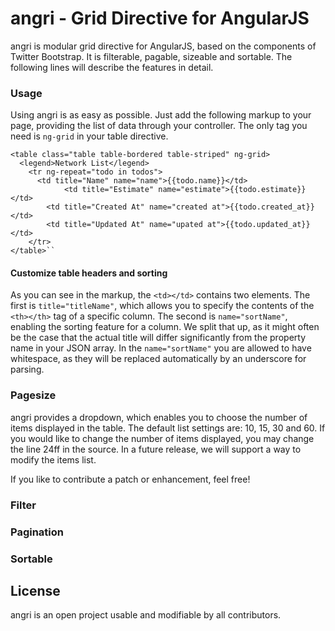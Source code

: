 # angri - Grid Directive for AngularJS

angri is modular grid directive for AngularJS, based on the components of Twitter Bootstrap. It is filterable, pagable,
sizeable and sortable. The following lines will describe the features in detail.

### Usage
Using angri is as easy as possible. Just add the following markup to your page, providing the list of data through your 
controller. The only tag you need is ``ng-grid`` in your table directive. 

    <table class="table table-bordered table-striped" ng-grid>    	
      <legend>Network List</legend>
        <tr ng-repeat="todo in todos">
          <td title="Name" name="name">{{todo.name}}</td>
		      	<td title="Estimate" name="estimate">{{todo.estimate}}</td>
            <td title="Created At" name="created at">{{todo.created_at}}</td>
            <td title="Updated At" name="upated at">{{todo.updated_at}}</td>
        </tr>		  
    </table>``

#### Customize table headers and sorting
As you can see in the markup, the ``<td></td>`` contains two elements. The first is ``title="titleName"``, which allows
you to specify the contents of the ``<th></th>`` tag of a specific column. The second is
``name="sortName"``, enabling the sorting feature for a column. We split that up, as it might often be the case that
the actual title will differ significantly from the property name in your JSON array. In the ``name="sortName"`` you
are allowed to have whitespace, as they will be replaced automatically by an underscore for parsing.

### Pagesize
angri provides a dropdown, which enables you to choose the number of items displayed in the table. The default list
settings are: 10, 15, 30 and 60. If you would like to change the number of items displayed, you may change the line 
24ff in the source. In a future release, we will support a way to modify the items list. 

If you like to contribute a patch or enhancement, feel free!

### Filter

### Pagination

### Sortable

## License

angri is an open project usable and modifiable by all contributors.

